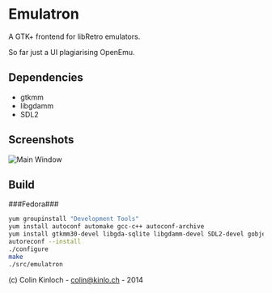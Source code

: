 Emulatron
=========
A GTK+ frontend for libRetro emulators.

So far just a UI plagiarising OpenEmu.

Dependencies
------------
* gtkmm
* libgdamm
* SDL2

Screenshots
-----------
![Main Window](https://raw.githubusercontent.com/wiki/ColinKinloch/Emulatron/window.png "Rom selection.")

Build
-----
###Fedora###
```bash
yum groupinstall "Development Tools"
yum install autoconf automake gcc-c++ autoconf-archive
yum install gtkmm30-devel libgda-sqlite libgdamm-devel SDL2-devel gobject-introspection-devel
autoreconf --install
./configure
make
./src/emulatron
```

(c) Colin Kinloch - colin@kinlo.ch - 2014

